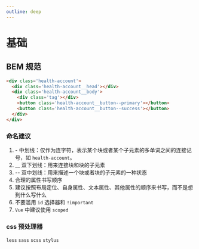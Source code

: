 ```yaml
---
outline: deep
---
```


# 基础

## BEM 规范

``` html
<div class='health-account'>
  <div class='health-account__head'></div>
  <div class='health-account__body'>
    <div class='tag'></div>
    <button class='health-account__button--primary'></button>
    <button class='health-account__button--success'></button>
  </div>
</div>
```

### 命名建议

1. \-  中划线：仅作为连字符，表示某个块或者某个子元素的多单词之间的连接记号，如 `health-account`。
2. __ 双下划线：用来连接块和块的子元素
3. -- 双中划线：用来描述一个块或者块的子元素的一种状态
4. 合理的属性书写顺序
5. 建议按照布局定位、自身属性、文本属性、其他属性的顺序来书写，而不是想到什么写什么
6. 不要滥用 `id` 选择器和 `!important`
7. `Vue` 中建议使用 `scoped`

### css 预处理器

`less` `sass` `scss` `stylus`
